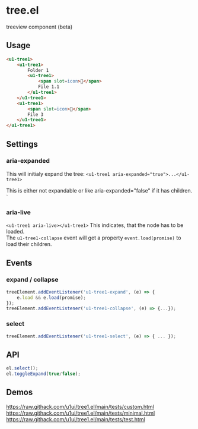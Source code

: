 # tree.el
treeview component (beta)

## Usage
```html
<u1-tree1>
    <u1-tree1>
        Folder 1
        <u1-tree1>
            <span slot=icon>📄</span>
            File 1.1
        </u1-tree1>
    </u1-tree1>
    <u1-tree1>
        <span slot=icon>📄</span>
        File 3
    </u1-tree1>
</u1-tree1>
```	

## Settings

### aria-expanded
This will initialy expand the tree:
```<u1-tree1 aria-expanded="true">...</u1-tree1>```

This is either not expandable or like aria-expanded="false" if it has children.
`<u1-tree1></u1-tree1>

### aria-live
`<u1-tree1 aria-live></u1-tree1>`
This indicates, that the node has to be loaded.  
The `u1-tree1-collapse` event will get a property `event.load(promise)` to load their children.


## Events

### expand / collapse
```js
treeElement.addEventListener('u1-tree1-expand', (e) => {
    e.load && e.load(promise);
});
treeElement.addEventListener('u1-tree1-collapse', (e) => {...});
```

### select
```js
treeElement.addEventListener('u1-tree1-select', (e) => { ... });
```

## API
```js
el.select();
el.toggleExpand(true/false);
```



## Demos
https://raw.githack.com/u1ui/tree1.el/main/tests/custom.html  
https://raw.githack.com/u1ui/tree1.el/main/tests/minimal.html  
https://raw.githack.com/u1ui/tree1.el/main/tests/test.html  


